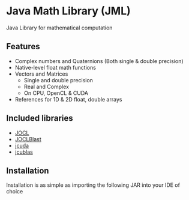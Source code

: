 # Java Math Library (JML)
Java Library for mathematical computation

## Features
- Complex numbers and Quaternions (Both single & double precision)
- Native-level float math functions
- Vectors and Matrices
  - Single and double precision
  - Real and Complex
  - On CPU, OpenCL & CUDA
- References for 1D & 2D float, double arrays

## Included libraries
- <a href="https://github.com/gpu/JOCL">JOCL</a>
- <a href="https://github.com/gpu/JOCLBlast">JOCLBlast</a>
- <a href="https://github.com/jcuda/jcuda">jcuda</a>
- <a href="https://github.com/jcuda/jcublas">jcublas</a>

## Installation
Installation is as simple as importing the following JAR into your IDE of choice
